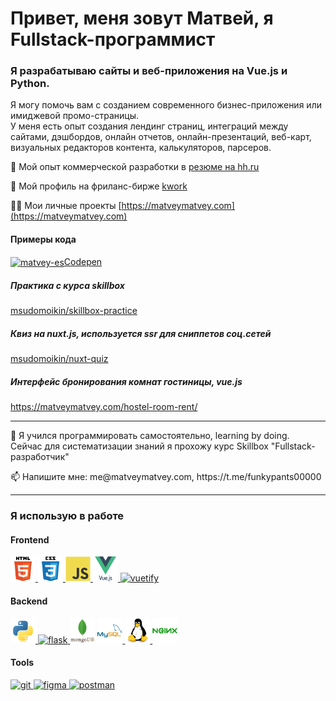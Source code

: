 <h1 align="left">Привет, меня зовут Матвей, я Fullstack-программист</h1>
<h3 align="left">Я разрабатываю сайты и веб-приложения на Vue.js и Python.</h3>
<p>
Я могу помочь вам с созданием современного бизнес-приложения или имиджевой промо-страницы. <br>
У меня есть опыт создания лендинг страниц, интеграций между сайтами, дэшбордов, онлайн отчетов, онлайн-презентаций, веб-карт, визуальных редакторов контента, калькуляторов, парсеров. <p>

<p>
👔 Мой опыт коммерческой разработки в <a href="https://spb.hh.ru/resume/f35a199dff0b7ad2f10039ed1f435343396a46">резюме на hh.ru</a>

🔗 Мой профиль на фриланс-бирже [kwork](https://kwork.ru/user/matveysudomoykin)  
  
👨‍💻 Мои личные проекты [https://matveymatvey.com](https://matveymatvey.com)

  <h4>Примеры кода</h4>
 <a href="https://codepen.io/matvey-es" target="blank"><img align="center" src="https://raw.githubusercontent.com/rahuldkjain/github-profile-readme-generator/master/src/images/icons/Social/codepen.svg" alt="matvey-es" height="30" width="40" />Codepen</a>
 <h5>Практика с курса skillbox</h5>
  <a href="https://github.com/msudomoikin/skillbox-practice" target="_blank">msudomoikin/skillbox-practice</a>
<h5>Квиз на nuxt.js, используется ssr для сниппетов соц.сетей</h5>
  <a href="https://github.com/msudomoikin/nuxt-quiz" target="_blank">msudomoikin/nuxt-quiz</a>
<h5>Интерфейс бронирования комнат гостиницы, vue.js</h5>
  <a href="https://matveymatvey.com/hostel-room-rent/" target="_blank">https://matveymatvey.com/hostel-room-rent/</a>
</p>
<hr>
  <p>
🌱 Я учился программировать самостоятельно, learning by doing.<br>
  Сейчас для систематизации знаний я прохожу курс Skillbox "Fullstack-разработчик"
</p>
  <p>
📫 Напишите мне: me@matveymatvey.com, https://t.me/funkypants00000
</p>
<hr>
<h3 align="left">Я использую в работе</h3>
<h4>Frontend</h4>
  <a href="https://www.w3.org/html/" target="_blank" rel="noreferrer"> <img src="https://raw.githubusercontent.com/devicons/devicon/master/icons/html5/html5-original-wordmark.svg" alt="html5" width="40" height="40"/> </a> 
  <a href="https://www.w3schools.com/css/" target="_blank" rel="noreferrer"> <img src="https://raw.githubusercontent.com/devicons/devicon/master/icons/css3/css3-original-wordmark.svg" alt="css3" width="40" height="40"/> </a>
  <a href="https://developer.mozilla.org/en-US/docs/Web/JavaScript" target="_blank" rel="noreferrer"> <img src="https://raw.githubusercontent.com/devicons/devicon/master/icons/javascript/javascript-original.svg" alt="javascript" width="40" height="40"/> </a>   
  <a href="https://vuejs.org/" target="_blank" rel="noreferrer"> <img src="https://raw.githubusercontent.com/devicons/devicon/master/icons/vuejs/vuejs-original-wordmark.svg" alt="vuejs" width="40" height="40"/> </a> 
  <a href="https://vuetifyjs.com/en/" target="_blank" rel="noreferrer"> <img src="https://bestofjs.org/logos/vuetify.svg" alt="vuetify" width="40" height="40"/> </a>
<h4>Backend</h4>
  <a href="https://www.python.org" target="_blank" rel="noreferrer"> <img src="https://raw.githubusercontent.com/devicons/devicon/master/icons/python/python-original.svg" alt="python" width="40" height="40"/> </a> 
  <a href="https://flask.palletsprojects.com/" target="_blank" rel="noreferrer"> <img src="https://www.vectorlogo.zone/logos/pocoo_flask/pocoo_flask-icon.svg" alt="flask" width="40" height="40"/> </a>
  <a href="https://www.mongodb.com/" target="_blank" rel="noreferrer"> <img src="https://raw.githubusercontent.com/devicons/devicon/master/icons/mongodb/mongodb-original-wordmark.svg" alt="mongodb" width="40" height="40"/></a>
  <a href="https://www.mysql.com/" target="_blank" rel="noreferrer"> <img src="https://raw.githubusercontent.com/devicons/devicon/master/icons/mysql/mysql-original-wordmark.svg" alt="mysql" width="40" height="40"/> </a>
  <a href="https://www.linux.org/" target="_blank" rel="noreferrer"> <img src="https://raw.githubusercontent.com/devicons/devicon/master/icons/linux/linux-original.svg" alt="linux" width="40" height="40"/> </a>
  <a href="https://www.nginx.com" target="_blank" rel="noreferrer"> <img src="https://raw.githubusercontent.com/devicons/devicon/master/icons/nginx/nginx-original.svg" alt="nginx" width="40" height="40"/> </a>
<h4>Tools</h4>
  <a href="https://git-scm.com/" target="_blank" rel="noreferrer"> <img src="https://www.vectorlogo.zone/logos/git-scm/git-scm-icon.svg" alt="git" width="40" height="40"/> </a>
  <a href="https://www.figma.com/" target="_blank" rel="noreferrer"> <img src="https://www.vectorlogo.zone/logos/figma/figma-icon.svg" alt="figma" width="40" height="40"/> </a>
  <a href="https://postman.com" target="_blank" rel="noreferrer"> <img src="https://www.vectorlogo.zone/logos/getpostman/getpostman-icon.svg" alt="postman" width="40" height="40"/> </a>
